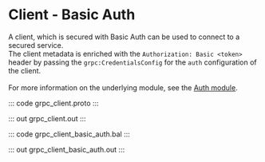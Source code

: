 # Client - Basic Auth

A client, which is secured with Basic Auth can be used to connect to
a secured service.<br/>
The client metadata is enriched with the `Authorization: Basic <token>`
header by passing the `grpc:CredentialsConfig` for the `auth` configuration
of the client.<br/><br/>
For more information on the underlying module,
see the [Auth module](https://lib.ballerina.io/ballerina/auth/latest/).

::: code grpc_client.proto :::

::: out grpc_client.out :::

::: code grpc_client_basic_auth.bal :::

::: out grpc_client_basic_auth.out :::